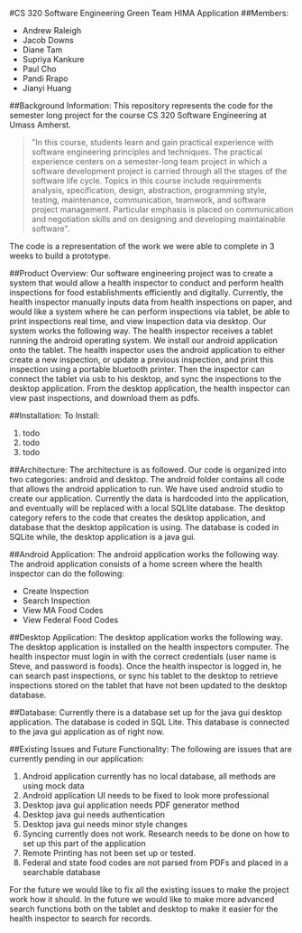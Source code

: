 #CS 320 Software Engineering
Green Team HIMA Application
##Members:
- Andrew Raleigh
- Jacob Downs
- Diane Tam
- Supriya Kankure
- Paul Cho
- Pandi Rrapo
- Jianyi Huang

##Background Information:
This repository represents the code for the semester long project for the course CS 320 Software Engineering at Umass Amherst.
> "In this course, students learn and gain practical experience with software engineering principles and techniques. The practical experience centers on a semester-long team project in which a software development project is carried through all the stages of the software life cycle. Topics in this course include requirements analysis, specification, design, abstraction, programming style, testing, maintenance, communication, teamwork, and software project management. Particular emphasis is placed on communication and negotiation skills and on designing and developing maintainable software".

The code is a representation of the work we were able to complete in 3 weeks to build a prototype. 


##Product Overview:
Our software engineering project was to create a system that would allow a health inspector to conduct and perform health inspections
for food establishments efficiently and digitally. Currently, the health inspector manually inputs data from health inspections on paper,
and would like a system where he can perform inspections via tablet, be able to print inspections real time, and view inspection data via
desktop. Our system works the following way. The health inspector receives a tablet running the android operating system. We install our
android application onto the tablet. The health inspector uses the android application to either create a new inspection, or update a previous inspection, and print this inspection using a portable bluetooth printer. Then the inspector can connect the tablet via usb to his desktop, and sync the inspections to the desktop application. From the desktop application, the health inspector can view past inspections, and download them as pdfs.

##Installation:
To Install:

1. todo
2. todo
3. todo



##Architecture:
The architecture is as followed. Our code is organized into two categories: android and desktop. The android folder contains all code that allows the android application to run. We have used android studio to create our application. Currently the data is hardcoded into the application, and eventually will be replaced with a local SQLlite database. The desktop category refers to the code that creates the desktop application, and database that the desktop application is using. The database is coded in SQLite while, the desktop application is a java gui.


##Android Application:
The android application works the following way. The android application consists of a home screen where the health inspector can do the following:

- Create Inspection
- Search Inspection
- View MA Food Codes
- View Federal Food Codes


##Desktop Application:
The desktop application works the following way. The desktop application is installed on the health inspectors computer. The health inspector must login in with the correct credentials (user name is Steve, and password is foods). Once the health inspector is logged in, he can search past inspections, or sync his tablet to the desktop to retrieve inspections stored on the tablet that have not been updated to the desktop database.

##Database:
Currently there is a database set up for the java gui desktop application. The database is coded in SQL Lite. This database is connected to the java gui application as of right now.

##Existing Issues and Future Functionality:
The following are issues that are currently pending in our application:

 1. Android application currently has no local database, all methods are using mock data
 2. Android application UI needs to be fixed to look more professional
 3. Desktop java gui application needs PDF generator method
 4. Desktop java gui needs authentication
 5. Desktop java gui needs minor style changes
 6. Syncing currently does not work. Research needs to be done on how to set up this part of the application
 7.  Remote Printing has not been set up or tested.
 8. Federal and state food codes are not parsed from PDFs and placed in a searchable database

 For the future we would like to fix all the existing issues to make the project work how it should. In the future we would like to make more advanced search functions both on the tablet and desktop to make it easier for the health inspector to search for records.
